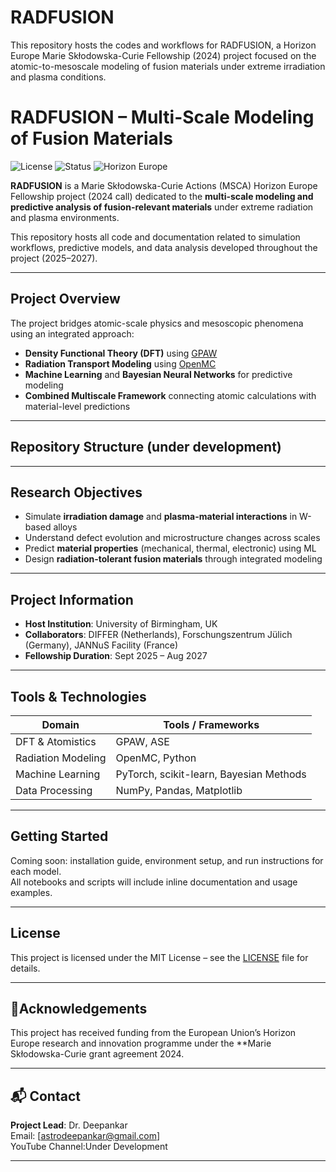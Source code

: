 # RADFUSION
This repository hosts the codes and workflows for RADFUSION, a Horizon Europe Marie Skłodowska-Curie Fellowship (2024) project focused on the atomic-to-mesoscale modeling of fusion materials under extreme irradiation and plasma conditions.
#  RADFUSION – Multi-Scale Modeling of Fusion Materials

![License](https://img.shields.io/badge/license-MIT-blue.svg)
![Status](https://img.shields.io/badge/status-active-brightgreen)
![Horizon Europe](https://img.shields.io/badge/MSCA-2024-blueviolet)

**RADFUSION** is a Marie Skłodowska-Curie Actions (MSCA) Horizon Europe Fellowship project (2024 call) dedicated to the **multi-scale modeling and predictive analysis of fusion-relevant materials** under extreme radiation and plasma environments.

This repository hosts all code and documentation related to simulation workflows, predictive models, and data analysis developed throughout the project (2025–2027).

---

##  Project Overview

The project bridges atomic-scale physics and mesoscopic phenomena using an integrated approach:

- **Density Functional Theory (DFT)** using [GPAW](https://wiki.fysik.dtu.dk/gpaw/)
- **Radiation Transport Modeling** using [OpenMC](https://openmc.org/)
- **Machine Learning** and **Bayesian Neural Networks** for predictive modeling
- **Combined Multiscale Framework** connecting atomic calculations with material-level predictions

---

##  Repository Structure (under development)
---

##  Research Objectives

- Simulate **irradiation damage** and **plasma-material interactions** in W-based alloys
- Understand defect evolution and microstructure changes across scales
- Predict **material properties** (mechanical, thermal, electronic) using ML
- Design **radiation-tolerant fusion materials** through integrated modeling

---

##  Project Information

- **Host Institution**: University of Birmingham, UK
- **Collaborators**: DIFFER (Netherlands), Forschungszentrum Jülich (Germany), JANNuS Facility (France)
- **Fellowship Duration**: Sept 2025 – Aug 2027

---

##  Tools & Technologies

| Domain              | Tools / Frameworks                            |
|---------------------|-----------------------------------------------|
| DFT & Atomistics    | GPAW, ASE                                      |
| Radiation Modeling  | OpenMC, Python                                 |
| Machine Learning    | PyTorch, scikit-learn, Bayesian Methods        |
| Data Processing     | NumPy, Pandas, Matplotlib                      |

---

##  Getting Started

Coming soon: installation guide, environment setup, and run instructions for each model.  
All notebooks and scripts will include inline documentation and usage examples.

---

##  License

This project is licensed under the MIT License – see the [LICENSE](LICENSE) file for details.

---

## 🤝Acknowledgements

This project has received funding from the European Union’s Horizon Europe research and innovation programme under the **Marie Skłodowska-Curie grant agreement 2024.

---

## 📬 Contact

**Project Lead**: Dr. Deepankar  
Email: [astrodeepankar@gmail.com]  
YouTube Channel:Under Development 

---
